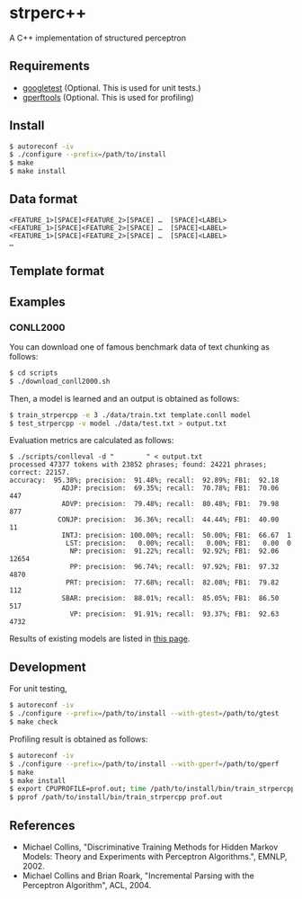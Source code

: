 # strperc++
A C++ implementation of structured perceptron

## Requirements
- [googletest](https://github.com/google/googletest/tree/master/googletest) (Optional. This is used for unit tests.)
- [gperftools](https://github.com/gperftools/gperftools) (Optional. This is used for profiling)

## Install
```sh
$ autoreconf -iv
$ ./configure --prefix=/path/to/install
$ make
$ make install
```


## Data format
```
<FEATURE_1>[SPACE]<FEATURE_2>[SPACE] …  [SPACE]<LABEL>
<FEATURE_1>[SPACE]<FEATURE_2>[SPACE] …  [SPACE]<LABEL>
<FEATURE_1>[SPACE]<FEATURE_2>[SPACE] …  [SPACE]<LABEL>
…

```

## Template format

## Examples
### CONLL2000
You can download one of famous benchmark data of text chunking as follows:
```sh
$ cd scripts
$ ./download_conll2000.sh
```

Then, a model is learned and an output is obtained as follows:
```sh
$ train_strpercpp -e 3 ./data/train.txt template.conll model
$ test_strpercpp -v model ./data/test.txt > output.txt
```

Evaluation metrics are calculated as follows:

```
$ ./scripts/conlleval -d "        " < output.txt
processed 47377 tokens with 23852 phrases; found: 24221 phrases; correct: 22157.
accuracy:  95.38%; precision:  91.48%; recall:  92.89%; FB1:  92.18
             ADJP: precision:  69.35%; recall:  70.78%; FB1:  70.06  447
             ADVP: precision:  79.48%; recall:  80.48%; FB1:  79.98  877
            CONJP: precision:  36.36%; recall:  44.44%; FB1:  40.00  11
             INTJ: precision: 100.00%; recall:  50.00%; FB1:  66.67  1
              LST: precision:   0.00%; recall:   0.00%; FB1:   0.00  0
               NP: precision:  91.22%; recall:  92.92%; FB1:  92.06  12654
               PP: precision:  96.74%; recall:  97.92%; FB1:  97.32  4870
              PRT: precision:  77.68%; recall:  82.08%; FB1:  79.82  112
             SBAR: precision:  88.01%; recall:  85.05%; FB1:  86.50  517
               VP: precision:  91.91%; recall:  93.37%; FB1:  92.63  4732
```

Results of existing models are listed in [this page](https://www.clips.uantwerpen.be/conll2000/chunking/).

## Development
For unit testing,
```sh
$ autoreconf -iv
$ ./configure --prefix=/path/to/install --with-gtest=/path/to/gtest
$ make check
```

Profiling result is obtained as follows:
```sh
$ autoreconf -iv
$ ./configure --prefix=/path/to/install --with-gperf=/path/to/gperf
$ make
$ make install
$ export CPUPROFILE=prof.out; time /path/to/install/bin/train_strpercpp [options]
$ pprof /path/to/install/bin/train_strpercpp prof.out
```

## References
- Michael Collins, "Discriminative Training Methods
for Hidden Markov Models: Theory and Experiments
with Perceptron Algorithms.", EMNLP, 2002.
- Michael Collins and Brian Roark, "Incremental Parsing with the Perceptron Algorithm", ACL, 2004.

